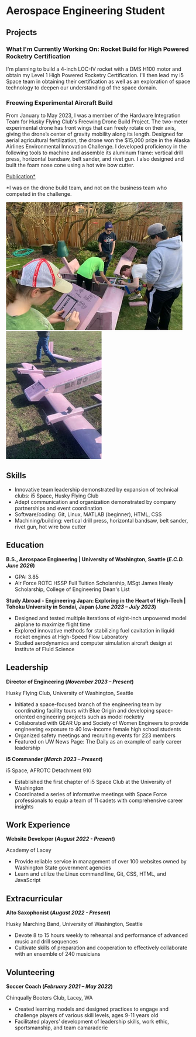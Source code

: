 # Aerospace Engineering Student
## Projects
### What I'm Currently Working On: Rocket Build for High Powered Rocketry Certification

I'm planning to build a 4-inch LOC-IV rocket with a DMS H100 motor and obtain my Level 1 High Powered Rocketry Certification. I'll then lead my i5 Space team in obtaining their certification as well as an exploration of space technology to deepen our understanding of the space domain.

### Freewing Experimental Aircraft Build

From January to May 2023, I was a member of the Hardware Integration Team for Husky Flying Club's Freewing Drone Build Project. The two-meter experimental drone has front wings that can freely rotate on their axis, giving the drone’s center of gravity mobility along its length. Designed for aerial agricultural fertilization, the drone won the $15,000 prize in the Alaska Airlines Environmental Innovation Challenge. I developed proficiency in the following tools to machine and assemble its aluminum frame: vertical drill press, horizontal bandsaw, belt sander, and rivet gun. I also designed and built the foam nose cone using a hot wire bow cutter. 

[Publication*](https://www.aa.washington.edu/news/article/2023-05-18/UW-startup-freyr-is-golden)

*I was on the drone build team, and not on the business team who competed in the challenge.

![Freewing Progress](/assets/img/freewing_progress_resize.jpg) ![Freewing Final](/assets/img/freewing_final_resize.jpg)


<!-- This doesn't work: ![Bike Study](/assets/img/resize_freewing_progress.png|width=100px)

This works but the image dimensions do nothing: ![img|100x100](/assets/img/resize_freewing_progress.png)

This works in the preview but won't show up on the site: <img src="/assets/img/resize_freewing_progress.png" height="350"> <img src="assets/img/resize_freewing_final.png" height="350"> -->

## Skills
- Innovative team leadership demonstrated by expansion of technical clubs: i5 Space, Husky Flying Club
- Adept communication and organization demonstrated by company partnerships and event coordination
- Software/coding: Git, Linux, MATLAB (beginner), HTML, CSS
- Machining/building: vertical drill press, horizontal bandsaw, belt sander, rivet gun, hot wire bow cutter

## Education
**B.S., Aerospace Engineering | University of Washington, Seattle (_E.C.D. June 2026_)**
- GPA: 3.85
- Air Force ROTC HSSP Full Tuition Scholarship, MSgt James Healy Scholarship, College of Engineering Dean's List

**Study Abroad - Engineering Japan: Exploring in the Heart of High-Tech | Tohoku University in Sendai, Japan (_June 2023 – July 2023_)**
- Designed and tested multiple iterations of eight-inch unpowered model airplane to maximize flight time
- Explored innovative methods for stabilizing fuel cavitation in liquid rocket engines at High-Speed Flow Laboratory
- Studied aerodynamics and computer simulation aircraft design at Institute of Fluid Science

## Leadership
**Director of Engineering (_November 2023 – Present_)**

Husky Flying Club, University of Washington, Seattle
- Initiated a space-focused branch of the engineering team by coordinating facility tours with Blue Origin and developing space-oriented engineering projects such as model rocketry
- Collaborated with GEAR Up and Society of Women Engineers to provide engineering exposure to 40 low-income female high school students
- Organized safety meetings and recruiting events for 223 members
- Featured on UW News Page: The Daily as an example of early career leadership

**i5 Commander (_March 2023 – Present_)**

i5 Space, AFROTC Detachment 910
- Established the first chapter of i5 Space Club at the University of Washington
- Coordinated a series of informative meetings with Space Force professionals to equip a team of 11 cadets with comprehensive career insights

## Work Experience
**Website Developer (_August 2022 - Present_)** 

Academy of Lacey
- Provide reliable service in management of over 100 websites owned by Washington State government agencies
- Learn and utilize the Linux command line, Git, CSS, HTML, and JavaScript

## Extracurricular
**Alto Saxophonist (_August 2022 - Present_)**

Husky Marching Band, University of Washington, Seattle
- Devote 8 to 15 hours weekly to rehearsal and performance of advanced music and drill sequences
- Cultivate skills of preparation and cooperation to effectively collaborate with an ensemble of 240 musicians

## Volunteering
**Soccer Coach (_February 2021 – May 2022_)**

Chinqually Booters Club, Lacey, WA
- Created learning models and designed practices to engage and challenge players of various skill levels, ages 9-11 years old
- Facilitated players’ development of leadership skills, work ethic, sportsmanship, and team camaraderie
